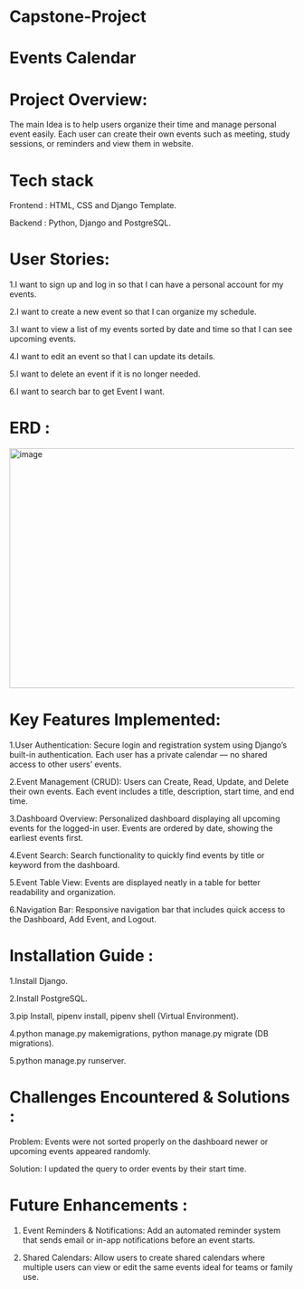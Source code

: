 # Capstone-Project

# Events Calendar
# Project Overview:

The main Idea is to help users organize their time and manage personal event easily.
Each user can create their own events such as meeting, study sessions, or reminders and view them in website.

# Tech stack 

Frontend : HTML, CSS and Django Template.

Backend : Python, Django and PostgreSQL.

# User Stories:

1.I want to sign up and log in so that I can have a personal account for my events.

2.I want to create a new event so that I can organize my schedule.

3.I want to view a list of my events sorted by date and time so that I can see upcoming events.

4.I want to edit an event so that I can update its details.

5.I want to delete an event if it is no longer needed.

6.I want to search bar to get Event I want.

# ERD :

<img width="796" height="424" alt="image" src="https://github.com/user-attachments/assets/bc1e0fdd-f777-458f-a02f-ee968b09988c" />

# Key Features Implemented:

1.User Authentication:
Secure login and registration system using Django’s built-in authentication.
Each user has a private calendar — no shared access to other users’ events.

2.Event Management (CRUD):
Users can Create, Read, Update, and Delete their own events.
Each event includes a title, description, start time, and end time.

3.Dashboard Overview:
Personalized dashboard displaying all upcoming events for the logged-in user.
Events are ordered by date, showing the earliest events first.

4.Event Search:
Search functionality to quickly find events by title or keyword from the dashboard.

5.Event Table View:
Events are displayed neatly in a table for better readability and organization.

6.Navigation Bar:
Responsive navigation bar that includes quick access to the Dashboard, Add Event, and Logout.

# Installation Guide :

1.Install Django.

2.Install PostgreSQL.

3.pip Install, pipenv install, pipenv shell (Virtual Environment).

4.python manage.py makemigrations, python manage.py migrate (DB migrations).

5.python manage.py runserver.

# Challenges Encountered & Solutions :

Problem: 
Events were not sorted properly on the dashboard newer or upcoming events appeared randomly.

Solution:
I updated the query to order events by their start time.

# Future Enhancements :

1. Event Reminders & Notifications:
Add an automated reminder system that sends email or in-app notifications before an event starts.

2. Shared Calendars:
Allow users to create shared calendars where multiple users can view or edit the same events ideal for teams or family use.

